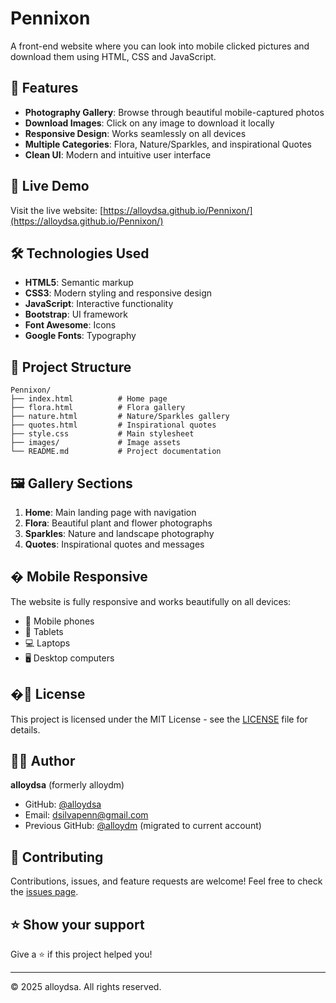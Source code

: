# Pennixon

A front-end website where you can look into mobile clicked pictures and download them using HTML, CSS and JavaScript.

## 🌟 Features

- **Photography Gallery**: Browse through beautiful mobile-captured photos
- **Download Images**: Click on any image to download it locally
- **Responsive Design**: Works seamlessly on all devices
- **Multiple Categories**: Flora, Nature/Sparkles, and inspirational Quotes
- **Clean UI**: Modern and intuitive user interface

## 🚀 Live Demo

Visit the live website: [https://alloydsa.github.io/Pennixon/](https://alloydsa.github.io/Pennixon/)

## 🛠️ Technologies Used

- **HTML5**: Semantic markup
- **CSS3**: Modern styling and responsive design
- **JavaScript**: Interactive functionality
- **Bootstrap**: UI framework
- **Font Awesome**: Icons
- **Google Fonts**: Typography

## 📁 Project Structure

```
Pennixon/
├── index.html          # Home page
├── flora.html          # Flora gallery
├── nature.html         # Nature/Sparkles gallery
├── quotes.html         # Inspirational quotes
├── style.css           # Main stylesheet
├── images/             # Image assets
└── README.md           # Project documentation
```

## 🖼️ Gallery Sections

1. **Home**: Main landing page with navigation
2. **Flora**: Beautiful plant and flower photographs
3. **Sparkles**: Nature and landscape photography
4. **Quotes**: Inspirational quotes and messages

## � Mobile Responsive

The website is fully responsive and works beautifully on all devices:
- 📱 Mobile phones
- 📱 Tablets
- 💻 Laptops
- 🖥️ Desktop computers

## �📄 License

This project is licensed under the MIT License - see the [LICENSE](LICENSE) file for details.

## 👨‍💻 Author

**alloydsa** (formerly alloydm)
- GitHub: [@alloydsa](https://github.com/alloydsa)
- Email: dsilvapenn@gmail.com
- Previous GitHub: [@alloydm](https://github.com/alloydm) (migrated to current account)

## 🤝 Contributing

Contributions, issues, and feature requests are welcome! Feel free to check the [issues page](https://github.com/alloydsa/Pennixon/issues).

## ⭐ Show your support

Give a ⭐️ if this project helped you!

---

© 2025 alloydsa. All rights reserved.
